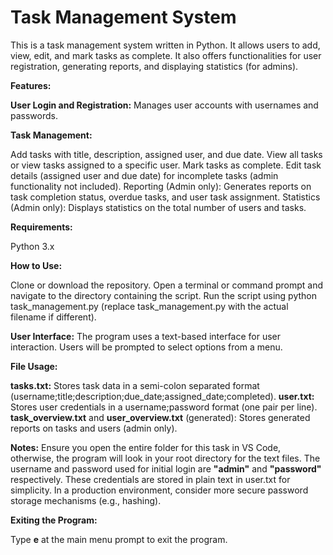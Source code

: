 # Task Management System

This is a task management system written in Python. It allows users to add, view, edit, and mark tasks as complete. It also offers functionalities for user registration, generating reports, and displaying statistics (for admins).

**Features:**

**User Login and Registration:** Manages user accounts with usernames and passwords.

**Task Management:**

Add tasks with title, description, assigned user, and due date.
View all tasks or view tasks assigned to a specific user.
Mark tasks as complete.
Edit task details (assigned user and due date) for incomplete tasks (admin functionality not included).
Reporting (Admin only):
Generates reports on task completion status, overdue tasks, and user task assignment.
Statistics (Admin only):
Displays statistics on the total number of users and tasks.

**Requirements:**

Python 3.x

**How to Use:**

Clone or download the repository.
Open a terminal or command prompt and navigate to the directory containing the script.
Run the script using python task_management.py (replace task_management.py with the actual filename if different).

**User Interface:**
The program uses a text-based interface for user interaction. Users will be prompted to select options from a menu.

**File Usage:**

**tasks.txt:** Stores task data in a semi-colon separated format (username;title;description;due_date;assigned_date;completed).
**user.txt:** Stores user credentials in a username;password format (one pair per line).
**task_overview.txt** and **user_overview.txt** (generated): Stores generated reports on tasks and users (admin only).

**Notes:**
Ensure you open the entire folder for this task in VS Code, otherwise, the program will look in your root directory for the text files.
The username and password used for initial login are **"admin"** and **"password"** respectively. These credentials are stored in plain text in user.txt for simplicity. In a production environment, consider more secure password storage mechanisms (e.g., hashing).

**Exiting the Program:**

Type **e** at the main menu prompt to exit the program.
